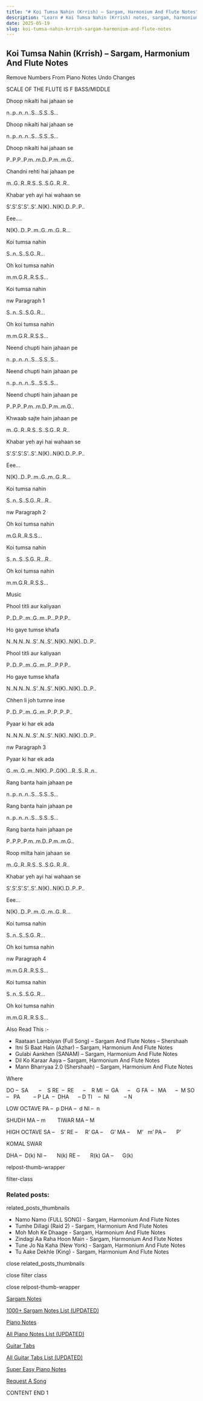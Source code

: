 ```yaml
---
title: "# Koi Tumsa Nahin (Krrish) – Sargam, Harmonium And Flute Notes"
description: "Learn # Koi Tumsa Nahin (Krrish) notes, sargam, harmonium notations and flute notes. Easy step-by-step tutorial for beginners."
date: 2025-05-19
slug: koi-tumsa-nahin-krrish-sargam-harmonium-and-flute-notes
---
```


## Koi Tumsa Nahin (Krrish) – Sargam, Harmonium And Flute Notes

Remove Numbers From Piano Notes
Undo Changes

SCALE OF THE FLUTE IS F BASS/MIDDLE

Dhoop nikalti hai jahaan se

n..p..n..n..S…S.S..S…

Dhoop nikalti hai jahaan se

n..p..n..n..S…S.S..S…

Dhoop nikalti hai jahaan se

P..P.P..P.m..m.D..P.m..m.G..

Chandni rehti hai jahaan pe

m..G..R..R.S..S..S.G..R..R..

Khabar yeh ayi hai wahaan se

S’.S’.S’.S’..S’..N(K)..N(K).D..P..P..

Eee….

N(K)..D..P..m..G..m..G..R…

Koi tumsa nahin

S..n..S..S.G..R…

Oh koi tumsa nahin

m.m.G.R..R.S.S…

Koi tumsa nahin

nw Paragraph 1

S..n..S..S.G..R…

Oh koi tumsa nahin

m.m.G.R..R.S.S…

Neend chupti hain jahaan pe

n..p..n..n..S…S.S..S…

Neend chupti hain jahaan pe

n..p..n..n..S…S.S..S…

Neend chupti hain jahaan pe

P..P.P..P.m..m.D..P.m..m.G..

Khwaab sajte hain jahaan pe

m..G..R..R.S..S..S.G..R..R..

Khabar yeh ayi hai wahaan se

S’.S’.S’.S’..S’..N(K)..N(K).D..P..P..

Eee…

N(K)..D..P..m..G..m..G..R…

Koi tumsa nahin

S..n..S..S.G..R…R..

nw Paragraph 2

Oh koi tumsa nahin

m.G.R..R.S.S…

Koi tumsa nahin

S..n..S..S.G..R…R..

Oh koi tumsa nahin

m.m.G.R..R.S.S…

Music

Phool titli aur kaliyaan

P..D..P..m..G..m..P…P.P.P..

Ho gaye tumse khafa

N..N.N..N..S’..N..S’..N(K)..N(K)..D..P..

Phool titli aur kaliyaan

P..D..P..m..G..m..P…P.P.P..

Ho gaye tumse khafa

N..N.N..N..S’..N..S’..N(K)..N(K)..D..P..

Chhen li joh tumne inse

P..D..P..m..G..m..P..P..P..P..

Pyaar ki har ek ada

N..N.N..N..S’..N..S’..N(K)..N(K)..D..P..

nw Paragraph 3

Pyaar ki har ek ada

G..m..G..m..N(K)..P..G(K)…R..S..R..n..

Rang banta hain jahaan pe

n..p..n..n..S…S.S..S…

Rang banta hain jahaan pe

n..p..n..n..S…S.S..S…

Rang banta hain jahaan pe

P..P.P..P.m..m.D..P.m..m.G..

Roop milta hain jahaan se

m..G..R..R.S..S..S.G..R..R..

Khabar yeh ayi hai wahaan se

S’.S’.S’.S’..S’..N(K)..N(K).D..P..P..

Eee…

N(K)..D..P..m..G..m..G..R…

Koi tumsa nahin

S..n..S..S.G..R…

Oh koi tumsa nahin

nw Paragraph 4

m.m.G.R..R.S.S…

Koi tumsa nahin

S..n..S..S.G..R…

Oh koi tumsa nahin

m.m.G.R..R.S.S…

Also Read This :-

* Raataan Lambiyan (Full Song) – Sargam And Flute Notes – Shershaah
* Itni Si Baat Hain (Azhar) – Sargam, Harmonium And Flute Notes
* Gulabi Aankhen (SANAM) – Sargam, Harmonium And Flute Notes
* Dil Ko Karaar Aaya – Sargam, Harmonium And Flute Notes
* Mann Bharryaa 2.0 (Shershaah) – Sargam, Harmonium And Flute Notes

Where

DO –  SA       –    S
RE  –  RE      –    R
MI  –  GA      –    G
FA  –   MA      –  M
SO  –   PA         – P
LA  –  DHA      – D
TI    –  NI          – N

LOW OCTAVE
PA –  p
DHA –  d
NI –  n

SHUDH MA – m        TIWAR MA – M

HIGH OCTAVE
SA –    S’
RE –     R’
GA –     G’
MA –     M’   m’
PA –       P’

KOMAL SWAR

DHA –  D(k)
NI –       N(k)
RE –       R(k)
GA –      G(k)

relpost-thumb-wrapper

filter-class

### Related posts:

related_posts_thumbnails

* Namo Namo (FULL SONG) - Sargam, Harmonium And Flute Notes
* Tumhe Dillagi (Raid 2) - Sargam, Harmonium And Flute Notes
* Moh Moh Ke Dhaage - Sargam, Harmonium And Flute Notes
* Zindagi Aa Raha Hoon Main - Sargam, Harmonium And Flute Notes
* Tune Jo Na Kaha (New York) - Sargam, Harmonium And Flute Notes
* Tu Aake Dekhle (King) - Sargam, Harmonium And Flute Notes

close related_posts_thumbnails

close filter class

close relpost-thumb-wrapper

[Sargam Notes](https://www.notationsworld.com/sargam-notes.html)

[1000+ Sargam Notes List (UPDATED)](https://www.notationsworld.com/all-songs-list-sargam-notes.html)

[Piano Notes](https://www.notationsworld.com/piano-notes.html)

[All Piano Notes List (UPDATED)](https://www.notationsworld.com/all-songs-list-piano-notes.html)

[Guitar Tabs](https://www.notationsworld.com/guitar-tabs.html)

[All Guitar Tabs List (UPDATED)](https://www.notationsworld.com/all-songs-list-guitar-tabs.html)

[Super Easy Piano Notes](https://studywall.in/)

[Request A Song](https://www.notationsworld.com/request-a-song.html)

CONTENT END 1

